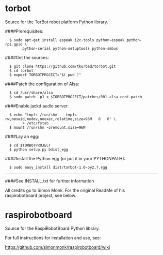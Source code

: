 torbot
======

Source for the TorBot robot platform Python library.

####Prerequisites:

```
  $ sudo apt-get install espeak i2c-tools python-espeak python-rpi.gpio \
        python-serial python-setuptools python-smbus
```

####Get the sources:

```
  $ git clone https://github.com/tkurbad/torbot.git
  $ cd torbot
  $ export TORBOTPROJECT="$( pwd )"
```

####Patch the configuration of Alsa:

```
  $ cd /usr/share/alsa
  $ sudo patch -p1 < $TORBOTPROJECT/patches/001-alsa.conf.patch
```

####Enable jackd audio server:

```
  $ echo "tmpfs /run/shm    tmpfs   rw,nosuid,nodev,noexec,relatime,size=96M   0   0" \
        > /etc/fstab
  $ mount /run/shm -oremount,size=96M
```

####Lay an egg:

```
  $ cd $TORBOTPROJECT
  $ python setup.py bdist_egg
```

####Install the Python egg (or put it in your PYTHONPATH):

```
  $ sudo easy_install dist/torbot-1.0-py2.7.egg
```

---

####See INSTALL.txt for further information

All credits go to Simon Monk. For the original ReadMe of his
raspirobotboard project, see below.

raspirobotboard
===============

Source for the RaspiRobotBoard Python library.

For full instructions for installation and use, see:

https://github.com/simonmonk/raspirobotboard/wiki

